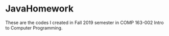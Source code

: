 # JavaHomework
These are the codes I created in Fall 2019 semester in COMP 163-002 Intro to Computer Programming.
